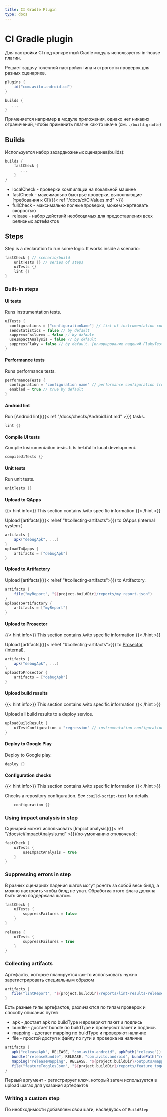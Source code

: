 ```yaml
---
title: CI Gradle Plugin
type: docs
---
```


# CI Gradle plugin

Для настройки CI под конкретный Gradle модуль используется in-house плагин.

Решает задачу точечной настройки типа и строгости проверок для разных сценариев.

```groovy
plugins {
    id("com.avito.android.cd")
}

builds {
   ...
}
```

Применяется например в модуле приложения, однако нет никаких ограничений, чтобы применить плагин как-то иначе (см. `./build.gradle`)

## Builds

Используется набор захардкоженых сценариев(builds):

```groovy
builds {
    fastCheck {
       ...
    }
}
```

- localCheck - проверки компиляции на локальной машине
- fastCheck - максимально быстрые проверки, выполняющие [требования к CI]({{< ref "/docs/ci/CIValues.md" >}})
- fullCheck - максимально полные проверки, можем жертвовать скоростью
- release - набор действий необходимых для предоставления всех релизных артефактов

## Steps

Step is a declaration to run some logic. It works inside a scenario:

```groovy
fastCheck { // scenario/build
    unitTests {} // series of steps
    uiTests {}
    lint {}
}
```

### Built-in steps

#### UI tests

Runs instrumentation tests.

```groovy
uiTests {
  configurations = ["configurationName"] // list of instrumentation configuration to depends on
  sendStatistics = false // by default
  suppressFailures = false // by default
  useImpactAnalysis = false // by default
  suppressFlaky = false // by default. [игнорирование падений FlakyTest]({{< ref "/docs/test/FlakyTests.md" >}}).
}
```

#### Performance tests

Runs performance tests.

```groovy
performanceTests {
  configuration = "configuration name" // performance configuration from Instrumentation plugin
  enabled = true // true by default
}
```

#### Android lint

Run [Android lint]({{< ref "/docs/checks/AndroidLint.md" >}}) tasks.

```groovy
lint {}
```

#### Compile UI tests

Compile instrumentation tests. It is helpful in local development.

```groovy
compileUiTests {}
```

#### Unit tests

Run unit tests.

```groovy
unitTests {}
```

#### Upload to QApps

{{< hint info>}} This section contains Avito specific information {{< /hint >}}

Upload [artifacts]({{< relref "#collecting-artifacts">}}) to QApps (internal system )

```groovy
artifacts {
    apk("debugApk", ...)
}
uploadToQapps {
    artifacts = ["debugApk"]
}
```

#### Upload to Artifactory

Upload [artifacts]({{< relref "#collecting-artifacts">}}) to Artifactory.

```groovy
artifacts {
    file("myReport", "${project.buildDir}/reports/my_report.json")
}
uploadToArtifactory {
    artifacts = ["myReport"]
}
```

#### Upload to Prosector

{{< hint info>}} This section contains Avito specific information {{< /hint >}}

Upload [artifacts]({{< relref "#collecting-artifacts">}}) to [Prosector (internal)](http://links.k.avito.ru/cfxrREPBQ).

```groovy
artifacts {
    apk("debugApk", ...)
}
uploadToProsector {
    artifacts = ["debugApk"]
}
```

#### Upload build results

{{< hint info>}} This section contains Avito specific information {{< /hint >}}

Upload all build results to a deploy service.

```groovy
uploadBuildResult {
    uiTestConfiguration = "regression" // instrumentation configuration
}
```

#### Deploy to Google Play

Deploy to Google play.

```groovy
deploy {}
```

#### Configuration checks

{{< hint info>}} This section contains Avito specific information {{< /hint >}}

Checks a repository configuration. See `:build-script-test` for details.

```groovy
    configuration {}
```

### Using impact analysis in step

Сценарий может использовать [Impact analysis]({{< ref "/docs/ci/ImpactAnalysis.md" >}})(по-умолчанию отключено):

```groovy
fastCheck {
    uiTests {
        useImpactAnalysis = true
    }
}
```

### Suppressing errors in step

В разных сценариях падения шагов могут ронять за собой весь билд, а можно настроить чтобы билд не упал.
Обработка этого флага должна быть явно поддержана шагом. 

```groovy
fastCheck {
    uiTests { 
        suppressFailures = false 
    }
}

release {
    uiTests { 
        suppressFailures = true 
    }
}
```

### Collecting artifacts

Артефакты, которые планируется как-то использовать нужно зарегистрировать специальным образом

```groovy
artifacts {
   file("lintReport", "${project.buildDir}/reports/lint-results-release.html")
}
```

Есть разные типы артефактов, различаются по типам проверок и способу описания путей

- apk - достает apk по buildType и проверяют пакет и подпись
- bundle - достает bundle по buildType и проверяют пакет и подпись
- mapping - достает mapping по buildType и проверяют наличие
- file - простой доступ к файлу по пути и проверка на наличие

```groovy
artifacts {
   apk("releaseApk", RELEASE, "com.avito.android", apkPath("release")) { signature = releaseSha1 }
   bundle("releaseBundle", RELEASE, "com.avito.android", bundlePath("release")) { signature = releaseSha1 }
   mapping("releaseMapping", RELEASE, "${project.buildDir}/outputs/mapping/release/mapping.txt")
   file("featureTogglesJson", "${project.buildDir}/reports/feature_toggles.json")
}
```

Первый аргумент - регистрирует ключ, который затем используется в upload шагах для указания артефактов

### Writing a custom step

По необходимости добавляем свои шаги, наследуясь от `BuildStep`
